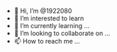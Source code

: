- 👋 Hi, I’m @1922080
- 👀 I’m interested to learn
- 🌱 I’m currently learning ...
- 💞️ I’m looking to collaborate on ...
- 📫 How to reach me ...

<!---
1922080/Zihad is a ✨ special ✨ repository because its `README.md` (this file) appears on your GitHub profile.
You can click the Preview link to take a look at your changes.
--->
